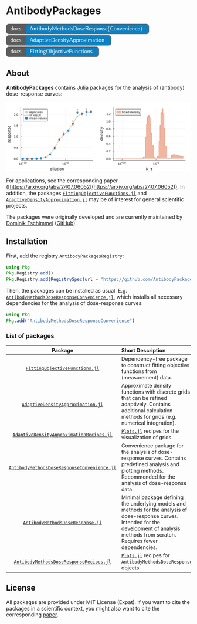 # AntibodyPackages


[<img src="AntibodyMethodsDoseResponse-docs.svg" style="height: 2em;">](https://antibodypackages.github.io/AntibodyMethodsDoseResponse-documentation/)
[<img src="AdaptiveDensityApproximation-docs.svg" style="height: 2em;">](https://antibodypackages.github.io/AdaptiveDensityApproximation-documentation/)
[<img src="FittingObjectiveFunctions-docs.svg" style="height: 2em;">](https://antibodypackages.github.io/FittingObjectiveFunctions-documentation/)



## About

**AntibodyPackages** contains [Julia](https://julialang.org/) packages for the analysis of (antibody) dose-response curves: 

![](example.svg)

For applications, see the corresponding paper ([https://arxiv.org/abs/2407.06052](https://arxiv.org/abs/2407.06052)). In addition, the packages [`FittingObjectiveFunctions.jl`](https://github.com/AntibodyPackages/FittingObjectiveFunctions.jl) and [`AdaptiveDensityApproximation.jl`](https://github.com/AntibodyPackages/AdaptiveDensityApproximation.jl) may be of interest for general scientific projects.

The packages were originally developed and are currently maintained by [Dominik Tschimmel](https://dominiktschimmel.github.io/) ([GitHub](https://github.com/DominikTschimmel)).


## Installation


First, add the registry `AntibodyPackagesRegistry`:

```julia
using Pkg
Pkg.Registry.add()
Pkg.Registry.add(RegistrySpec(url = "https://github.com/AntibodyPackages/AntibodyPackagesRegistry"))
```

Then, the packages can be installed as usual. E.g. [`AntibodyMethodsDoseResponseConvenience.jl`](https://github.com/AntibodyPackages/AntibodyMethodsDoseResponseConvenience.jl), which installs all necessary dependencies for the analysis of dose-response curves:

```julia
using Pkg
Pkg.add("AntibodyMethodsDoseResponseConvenience")
```

### List of packages

| Package | Short Description |
| :------: | :-------- |
| [`FittingObjectiveFunctions.jl`](https://github.com/AntibodyPackages/FittingObjectiveFunctions.jl) | Dependency-free package to construct fitting objective functions from (measurement) data. |
| [`AdaptiveDensityApproximation.jl`](https://github.com/AntibodyPackages/AdaptiveDensityApproximation.jl) | Approximate density functions with discrete grids that can be refined adaptively. Contains additional calculation methods for grids (e.g. numerical integration). |
| [`AdaptiveDensityApproximationRecipes.jl`](https://github.com/AntibodyPackages/AdaptiveDensityApproximationRecipes.jl) | [`Plots.jl`](https://docs.juliaplots.org/stable/) recipes for the visualization of grids. |
| [`AntibodyMethodsDoseResponseConvenience.jl`](https://github.com/AntibodyPackages/AntibodyMethodsDoseResponseConvenience.jl) | Convenience package for the analysis of dose-response curves. Contains predefined analysis and plotting methods. Recommended for the analysis of dose-response data. |
| [`AntibodyMethodsDoseResponse.jl`](https://github.com/AntibodyPackages/AntibodyMethodsDoseResponse.jl) | Minimal package defining the underlying models and methods for the analysis of dose-response curves. Intended for the development of analysis methods from scratch. Requires fewer dependencies. |
| [`AntibodyMethodsDoseResponseRecipes.jl`](https://github.com/AntibodyPackages/AntibodyMethodsDoseResponseRecipes.jl) |  [`Plots.jl`](https://docs.juliaplots.org/stable/) recipes for `AntibodyMethodsDoseResponse` objects. |


## License

All packages are provided under MIT License (Expat). If you want to cite the packages in a scientific context, you might also want to cite the corresponding [paper](https://arxiv.org/abs/2407.06052).